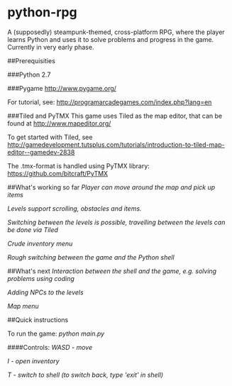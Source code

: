 python-rpg
==========

A (supposedly) steampunk-themed, cross-platform RPG, where the player learns Python and uses it to solve problems and  progress in the game. Currently in very early phase.

##Prerequisities

###Python 2.7

###Pygame
http://www.pygame.org/

For tutorial, see: http://programarcadegames.com/index.php?lang=en

###Tiled and PyTMX
This game uses Tiled as the map editor, that can be found at http://www.mapeditor.org/

To get started with Tiled, see http://gamedevelopment.tutsplus.com/tutorials/introduction-to-tiled-map-editor--gamedev-2838

The .tmx-format is handled using PyTMX library: https://github.com/bitcraft/PyTMX

##What's working so far
*Player can move around the map and pick up items*

*Levels support scrolling, obstacles and items.* 

*Switching between the levels is possible, travelling between the levels can be done via Tiled*

*Crude inventory menu*

*Rough switching between the game and the Python shell*

##What's next
*Interaction between the shell and the game, e.g. solving problems using coding*

*Adding NPCs to the levels*

*Map menu*

##Quick instructions

To run the game:
  *python main.py*

####Controls:
  *WASD - move*
  
  *I - open inventory*
  
  *T - switch to shell (to switch back, type 'exit' in shell)*
